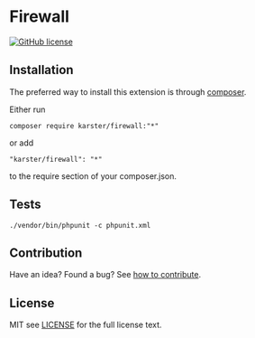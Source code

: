 # Firewall

[![GitHub license](https://img.shields.io/badge/license-MIT-blue.svg)][license]

## Installation

The preferred way to install this extension is through [composer](http://getcomposer.org/download/).

Either run

```shell
composer require karster/firewall:"*"
```

or add

```
"karster/firewall": "*"
```

to the require section of your composer.json.

## Tests

```
./vendor/bin/phpunit -c phpunit.xml
```

## Contribution
Have an idea? Found a bug? See [how to contribute][contributing].

## License
MIT see [LICENSE][] for the full license text.


[license]: LICENSE.md
[contributing]: CONTRIBUTING.md